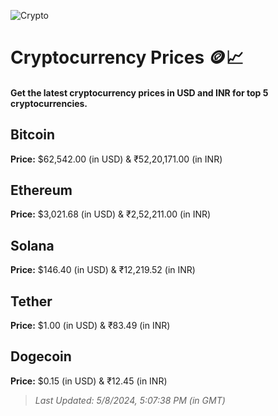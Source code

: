 
![Crypto](https://www.techguide.com.au/wp-content/uploads/2020/11/crypto3.jpeg)

# Cryptocurrency Prices 🪙📈

#### Get the latest cryptocurrency prices in USD and INR for top 5 cryptocurrencies.

## Bitcoin

**Price:** $62,542.00 (in USD) & ₹52,20,171.00 (in INR)

## Ethereum

**Price:** $3,021.68 (in USD) & ₹2,52,211.00 (in INR)

## Solana

**Price:** $146.40 (in USD) & ₹12,219.52 (in INR)

## Tether

**Price:** $1.00 (in USD) & ₹83.49 (in INR)

## Dogecoin

**Price:** $0.15 (in USD) & ₹12.45 (in INR)

> _Last Updated: 5/8/2024, 5:07:38 PM (in GMT)_
